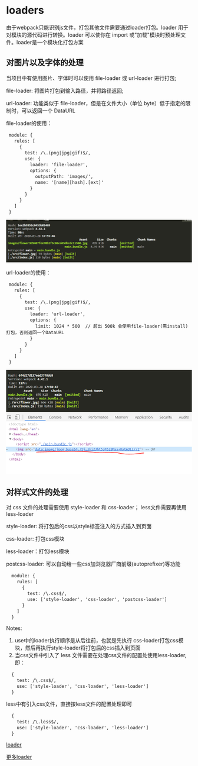# loaders

由于webpack只能识别js文件，打包其他文件需要通过loader打包。loader 用于对模块的源代码进行转换。loader 可以使你在 import 或"加载"模块时预处理文件。loader是一个模块化打包方案

## 对图片以及字体的处理

当项目中有使用图片、字体时可以使用 file-loader 或 url-loader 进行打包;

 file-loader: 将图片打包到输入路径，并将路径返回;

 url-loader: 功能类似于 file-loader，但是在文件大小（单位 byte）低于指定的限制时，可以返回一个 DataURL

 file-loader的使用：
 ```
  module: {
    rules: [
      {
        test: /\.(png|jpg|gif)$/,
        use: {
          loader: 'file-loader',
          options: {
            outputPath: 'images/',
            name: '[name][hash].[ext]'
          }
        }
      }
    ]
  }

 ```
 ![图片](https://github.com/Amanda5293/webpack/blob/master/3.loaders/imgs/img-file-loader.PNG)

 url-loader的使用：
 ```
  module: {
    rules: [
      {
        test: /\.(png|jpg|gif)$/,
        use: {
          loader: 'url-loader',
          options: {
            limit: 1024 * 500  // 超出 500k 会使用file-loader(需install)打包，否则返回一个DataURL
          }
        }
      }
    ]
  }
 ```
 ![图片](https://github.com/Amanda5293/webpack/blob/master/3.loaders/imgs/img-url-loader.PNG)
 ![图片](https://github.com/Amanda5293/webpack/blob/master/3.loaders/imgs/img-url-loader-html.PNG)

## 对样式文件的处理

对 css 文件的处理需要使用 style-loader 和 css-loader； less文件需要再使用 less-loader

style-loader: 将打包后的css以style标签注入的方式插入到页面

css-loader: 打包css模块

less-loader：打包less模块

postcss-loader: 可以自动给一些css加浏览器厂商前缀(autoprefixer)等功能

```
  module: {
    rules: [
      {
        test: /\.css$/,
        use: ['style-loader', 'css-loader', 'postcss-loader']
      }
    ]
  }

```
Notes:
1. use中的loader执行顺序是从后往前，也就是先执行 css-loader打包css模块，然后再执行style-loader将打包后的css插入到页面
2. 当css文件中引入了 less 文件需要在处理css文件的配置处使用less-loader,即：
  ```
    {
      test: /\.css$/,
      use: ['style-loader', 'css-loader', 'less-loader']
    }
  ```
  less中有引入css文件，直接按less文件的配置处理即可
  ```
    {
      test: /\.less$/,
      use: ['style-loader', 'css-loader', 'less-loader']
    }
  ```

[loader](https://www.webpackjs.com/guides/asset-management/)

[更多loader](https://www.webpackjs.com/loaders/)
